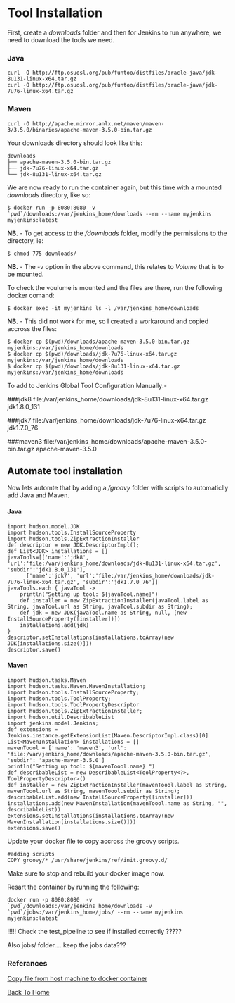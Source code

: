 # Tool Installation

First, create a _downloads_ folder and then for Jenkins to run anywhere, we need to download the tools we need.

### Java

```
curl -O http://ftp.osuosl.org/pub/funtoo/distfiles/oracle-java/jdk-8u131-linux-x64.tar.gz
curl -O http://ftp.osuosl.org/pub/funtoo/distfiles/oracle-java/jdk-7u76-linux-x64.tar.gz
```

### Maven

```
curl -O http://apache.mirror.anlx.net/maven/maven-3/3.5.0/binaries/apache-maven-3.5.0-bin.tar.gz
```

Your downloads directory should look like this:
```
downloads
├── apache-maven-3.5.0-bin.tar.gz
├── jdk-7u76-linux-x64.tar.gz
└── jdk-8u131-linux-x64.tar.gz
```

We are now ready to run the container again, but this time with a mounted _downloads_ directory, like so:

```
$ docker run -p 8080:8080 -v `pwd`/downloads:/var/jenkins_home/downloads --rm --name myjenkins myjenkins:latest
```

**NB.** - To get access to the _/downloads_ folder, modify the permissions to the directory, ie: 
```
$ chmod 775 downloads/
```

**NB.** - The -v option in the above command, this relates to *Volume* that is to be mounted. 

To check the voulume is mounted and the files are there, run the following docker comand:
```
$ docker exec -it myjenkins ls -l /var/jenkins_home/downloads
```

**NB.** - This did not work for me, so I created a workaround and copied accross the files:
```
$ docker cp $(pwd)/downloads/apache-maven-3.5.0-bin.tar.gz myjenkins:/var/jenkins_home/downloads
$ docker cp $(pwd)/downloads/jdk-7u76-linux-x64.tar.gz myjenkins:/var/jenkins_home/downloads
$ docker cp $(pwd)/downloads/jdk-8u131-linux-x64.tar.gz myjenkins:/var/jenkins_home/downloads
```

To add to Jenkins Global Tool Configuration Manually:-

###jdk8
file:/var/jenkins_home/downloads/jdk-8u131-linux-x64.tar.gz
jdk1.8.0_131

###jdk7
file:/var/jenkins_home/downloads/jdk-7u76-linux-x64.tar.gz
jdk1.7.0_76

###maven3
file:/var/jenkins_home/downloads/apache-maven-3.5.0-bin.tar.gz
apache-maven-3.5.0


## Automate tool installation 
Now lets automte that by adding a */groovy* folder with scripts to automaticlly add Java and Maven. 

#### Java
```
import hudson.model.JDK
import hudson.tools.InstallSourceProperty
import hudson.tools.ZipExtractionInstaller
def descriptor = new JDK.DescriptorImpl();
def List<JDK> installations = []
javaTools=[['name':'jdk8', 'url':'file:/var/jenkins_home/downloads/jdk-8u131-linux-x64.tar.gz', 'subdir':'jdk1.8.0_131'],
      ['name':'jdk7', 'url':'file:/var/jenkins_home/downloads/jdk-7u76-linux-x64.tar.gz', 'subdir':'jdk1.7.0_76']]
javaTools.each { javaTool ->
    println("Setting up tool: ${javaTool.name}")
    def installer = new ZipExtractionInstaller(javaTool.label as String, javaTool.url as String, javaTool.subdir as String);
    def jdk = new JDK(javaTool.name as String, null, [new InstallSourceProperty([installer])])
    installations.add(jdk)
}
descriptor.setInstallations(installations.toArray(new JDK[installations.size()]))
descriptor.save()
```
#### Maven
```
import hudson.tasks.Maven
import hudson.tasks.Maven.MavenInstallation;
import hudson.tools.InstallSourceProperty;
import hudson.tools.ToolProperty;
import hudson.tools.ToolPropertyDescriptor
import hudson.tools.ZipExtractionInstaller;
import hudson.util.DescribableList
import jenkins.model.Jenkins;
def extensions = Jenkins.instance.getExtensionList(Maven.DescriptorImpl.class)[0]
List<MavenInstallation> installations = []
mavenToool = ['name': 'maven3', 'url': 'file:/var/jenkins_home/downloads/apache-maven-3.5.0-bin.tar.gz', 'subdir': 'apache-maven-3.5.0']
println("Setting up tool: ${mavenToool.name} ")
def describableList = new DescribableList<ToolProperty<?>, ToolPropertyDescriptor>()
def installer = new ZipExtractionInstaller(mavenToool.label as String, mavenToool.url as String, mavenToool.subdir as String);
describableList.add(new InstallSourceProperty([installer]))
installations.add(new MavenInstallation(mavenToool.name as String, "", describableList))
extensions.setInstallations(installations.toArray(new MavenInstallation[installations.size()]))
extensions.save()
```

Update your docker file to copy accross the groovy scripts. 
```
#adding scripts
COPY groovy/* /usr/share/jenkins/ref/init.groovy.d/
```

Make sure to stop and rebuild your docker image now. 

Resart the container by running the following:
```
docker run -p 8080:8080  -v `pwd`/downloads:/var/jenkins_home/downloads -v `pwd`/jobs:/var/jenkins_home/jobs/ --rm --name myjenkins myjenkins:latest
```

!!!!! Check the test_pipeline to see if installed correctly ?????

Also jobs/ folder.... keep the jobs data???


### Referances

[Copy file from host machine to docker container](https://til.codes/copy-file-from-host-machine-to-docker-container/)

[Back To Home](https://github.com/Bryn-Lloyd/dockerized-jenkins)
